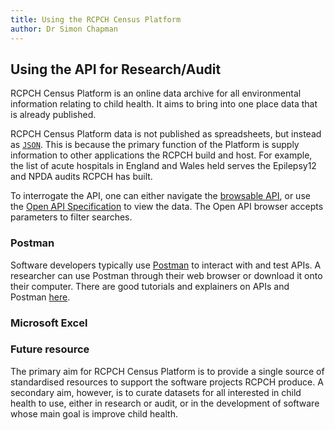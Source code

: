 ```yaml
---
title: Using the RCPCH Census Platform
author: Dr Simon Chapman
---
```


## Using the API for Research/Audit

RCPCH Census Platform is an online data archive for all environmental information relating to child health. It aims to bring into one place data that is already published.

RCPCH Census Platform data is not published as spreadsheets, but instead as [`JSON`](https://www.json.org/json-en.html). This is because the primary function of the Platform is supply information to other applications the RCPCH build and host. For example, the list of acute hospitals in England and Wales held serves the Epilepsy12 and NPDA audits RCPCH has built.

To interrogate the API, one can either navigate the [browsable API](url), or use the [Open API Specification](url) to view the data. The Open API browser accepts parameters to filter searches.

### Postman

Software developers typically use [Postman](https://www.postman.com/) to interact with and test APIs. A researcher can use Postman through their web browser or download it onto their computer. There are good tutorials and explainers on APIs and Postman [here](https://learning.postman.com/docs/getting-started/overview/).

### Microsoft Excel

<!-- This bit needs doing: TBH I don't know have to get Excel to talk to a JSON API, and guess that involves writing some visual basic. -->

### Future resource

The primary aim for RCPCH Census Platform is to provide a single source of standardised resources to support the software projects RCPCH produce. A secondary aim, however, is to curate datasets for all interested in child health to use, either in research or audit, or in the development of software whose main goal is improve child health.
